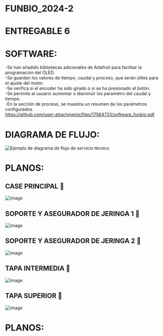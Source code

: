 # FUNBIO_2024-2 
# ENTREGABLE 6
# SOFTWARE:

-Se han añadido bibliotecas adicionales de Adafruit para facilitar la programación del OLED.<br>
-Se guardan los valores de tiempo, caudal y proceso, que serán útiles para el ajuste del motor.<br>
-Se verifica si el encoder ha sido girado o si se ha presionado el botón.<br>
-Se perimite al usuario aumentar o disminuir los parametro del caudal y tiempo.<br>
-En la sección de proceso, se muestra un resumen de los parámetros configurados.<br>
https://github.com/user-attachments/files/17564733/software_funbio.pdf

# DIAGRAMA DE FLUJO:
![Ejemplo de diagrama de flujo de servicio técnico](https://github.com/user-attachments/assets/6a1bb1f2-6726-46af-82db-4391c17fc5a5)

# PLANOS:
## CASE PRINCIPAL :book: 

![image](https://github.com/user-attachments/assets/960fec5c-051d-4f7c-a4ec-43022a05c159)

## SOPORTE Y ASEGURADOR DE JERINGA 1 :art:

![image](https://github.com/user-attachments/assets/00282f65-fdd5-46fd-8248-300e0cc0d28d)

## SOPORTE Y ASEGURADOR DE JERINGA 2 :wrench:

![image](https://github.com/user-attachments/assets/4d867987-f2ad-405b-9633-1eda2152a5b5)

## TAPA INTERMEDIA :test_tube:
 
![image](https://github.com/user-attachments/assets/672f5030-d071-4762-87b5-bde9f8e9fc84)

## TAPA SUPERIOR :construction:

![image](https://github.com/user-attachments/assets/52f8c2fa-c9bb-4108-b070-14e7e6ec667d)

# PLANOS:
